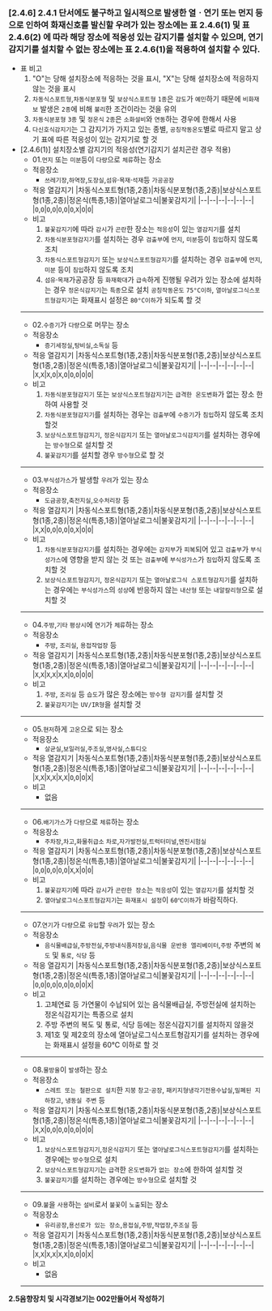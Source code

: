 ### [2.4.6] 2.4.1 단서에도 불구하고 일시적으로 발생한 열ㆍ연기 또는 먼지 등으로 인하여 화재신호를 발신할 우려가 있는 장소에는 표 2.4.6(1) 및 표 2.4.6(2) 에 따라 해당 장소에 적응성 있는 감지기를 설치할 수 있으며, 연기감지기를 설치할 수 없는 장소에는 표 2.4.6(1)을 적용하여 설치할 수 있다.
- 표 비고
  1. "O"는 당해 설치장소에 적응하는 것을 표시, "X"는 당해 설치장소에 적응하지 않는 것을 표시
  2. `차동식스포트형`,`차동식분포형` 및 `보상식스포트형` `1종`은 `감도`가 `예민`하기 때문에 `비화재보` 발생은 `2종`에 비해 `불리`한 조건이라는 것을 유의
  3. `차동식분포형` `3종` 및 `정온식` `2종`은 `소화설비`와 `연동`하는 경우에 한해서 사용
  4. `다신호식감지기`는 그 감지기가 가지고 있는 종별, `공칭작동온도`별로 따르지 말고 상기 표에 따른 적응성이 있는 감지기로 할 것
- [2.4.6(1)] 설치장소별 감지기의 적응성(연기감지기 설치곤란 경우 적용)
  - 01.`먼지` 또는 `미분`등이 `다량`으로 `체류`하는 장소
  - 적응장소
    - `쓰레기장`,`하역장`,`도장실`,`섬유`·`목재`·`석재`등 `가공공장`
  - 적응 열감지기
    |차동식스포트형(1종,2종)|차동식분포형(1종,2종)|보상식스포트형(1종,2종)|정온식(특종,1종)|열아날로그식|불꽃감지기|
    |--|--|--|--|--|--|
    |`O`,`O`|`O`,`O`|`O`,`O`|`O`,`X`|`O`|`O`|
  - 비고
      1. `불꽃감지기`에 따라 `감시`가 `곤란`한 장소는 `적응성`이 있는 `열감지기`를 설치
      2. `차동식분포형감지기`를 설치하는 경우 `검출부`에 `먼지`, `미분`등이 `침입`하지 않도록 조치
      3. `차동식스포트형감지기` 또는 `보상식스포트형감지기`를 설치하는 경우 `검출부`에 `먼지`, `미분` 등이 `침입`하지 않도록 조치
      4. `섬유`·`목재`가공공장 등 `화재확대`가 `급속`하게 진행될 우려가 있는 장소에 설치하는 경우 `정온식감지기`는 `특종`으로 설치 `공칭작동온도` `75°C이하`, `열아날로그식스포트형감지기`는 화재표시 설정은 `80°C이하`가 되도록 할 것
  ---
  - 02.`수증기`가 `다량`으로 머무는 장소
  - 적응장소
    - `증기세정실`,`탕비실`,`소독실` 등
  - 적응 열감지기
    |차동식스포트형(1종,2종)|차동식분포형(1종,2종)|보상식스포트형(1종,2종)|정온식(특종,1종)|열아날로그식|불꽃감지기|
    |--|--|--|--|--|--|
    |`X`,`X`|`X`,`O`|`X`,`O`|`O`,`O`|`O`|`O`|
  - 비고
      1. `차동식분포형감지기` 또는 `보상식스포트형감지기`는 `급격한 온도변화`가 없는 장소 한하여 사용할 것
      2. `차동식분포형감지기`를 설치하는 경우는 `검출부`에 `수증기`가 `침입`하지 않도록 조치할것
      3. `보상식스포트형감지기`, `정온식감지기` 또는 `열아날로그식감지기`를 설치하는 경우에는 `방수형`으로 설치할 것
      4. `불꽃감지기`를 설치할 경우 `방수형`으로 할 것
  ---
  - 03.`부식성가스`가 발생할 `우려`가 있는 장소
  - 적응장소
    - `도금공장`,`축전지실`,`오수처리장` 등
  - 적응 열감지기
    |차동식스포트형(1종,2종)|차동식분포형(1종,2종)|보상식스포트형(1종,2종)|정온식(특종,1종)|열아날로그식|불꽃감지기|
    |--|--|--|--|--|--|
    |`X`,`X`|`O`,`O`|`O`,`O`|`O`,`X`|`O`|`O`|
  - 비고
      1. `차동식분포형감지기`를 설치하는 경우에는 `감지부`가 `피복`되어 있고 `검출부`가 `부식성가스`에 영향을 받지 않는 것 또는 `검출부`에 `부식성가스`가 `침입`하지 않도록 조치할 것
      2. `보상식스포트형감지기`, `정온식감지기` 또는 `열아날로그식 스포트형감지기`를 설치하는 경우에는 `부식성가스`의 `성상`에 반응하지 않는 `내산형` 또는 `내알칼리형`으로 설치할 것
  ---
  - 04.`주방`,`기타` `평상시`에 `연기`가 `체류`하는 장소
  - 적응장소
    - `주방`, `조리실`, `용접작업장` 등
  - 적응 열감지기
    |차동식스포트형(1종,2종)|차동식분포형(1종,2종)|보상식스포트형(1종,2종)|정온식(특종,1종)|열아날로그식|불꽃감지기|
    |--|--|--|--|--|--|
    |`X`,`X`|`X`,`X`|`X`,`X`|`O`,`O`|`O`|`O`|
  - 비고
      1. `주방`, `조리실` 등 `습도`가 많은 장소에는 `방수형 감지기`를 설치할 것
      2. `불꽃감지기`는 `UV/IR형`을 설치할 것
  ---
  - 05.`현저`하게 `고온`으로 되는 장소
  - 적응장소
    - `살균실`,`보일러실`,`주조실`,`영사실`,`스튜디오`
  - 적응 열감지기
    |차동식스포트형(1종,2종)|차동식분포형(1종,2종)|보상식스포트형(1종,2종)|정온식(특종,1종)|열아날로그식|불꽃감지기|
    |--|--|--|--|--|--|
    |`X`,`X`|`X`,`X`|`X`,`X`|`O`,`O`|`O`|`X`|
  - 비고
    - 없음
  ---
  - 06.`배기가스`가 `다량`으로 `체류`하는 장소
  - 적응장소
    - `주차장`,`차고`,`화물취급소` `차로`,`자가발전실`,`트럭터미널`,`엔진시험실`
  - 적응 열감지기
    |차동식스포트형(1종,2종)|차동식분포형(1종,2종)|보상식스포트형(1종,2종)|정온식(특종,1종)|열아날로그식|불꽃감지기|
    |--|--|--|--|--|--|
    |`O`,`O`|`O`,`O`|`O`,`O`|`X`,`X`|`O`|`O`|
  - 비고
      1. `불꽃감지기`에 따라 `감시`가 `곤란한 장소`는 `적응성`이 있는 `열감지기`를 설치할 것
      2. `열아날로그식스포트형감지기`는 `화재표시 설정`이 `60℃이하`가 바람직하다.
  ---
  - 07.`연기`가 `다량`으로 `유입`할 `우려`가 있는 장소
  - 적응장소
    - `음식물배급실`,`주방전실`,`주방내식품저장실`,`음식물 운반용 엘리베이터`,`주방` 주변의 `복도` 및 `통로`, `식당` 등
  - 적응 열감지기
    |차동식스포트형(1종,2종)|차동식분포형(1종,2종)|보상식스포트형(1종,2종)|정온식(특종,1종)|열아날로그식|불꽃감지기|
    |--|--|--|--|--|--|
    |`O`,`O`|`O`,`O`|`O`,`O`|`O`,`O`|`O`|`X`|
  - 비고
    1. 고체연료 등 가연물이 수납되어 있는 음식물배급실, 주방전실에 설치하는 정온식감지기는 특종으로 설치
    2. 주방 주변의 복도 및 통로, 식당 등에는 정온식감지기를 설치하지 않을것
    3. 제1호 및 제2호의 장소에 열아날로그식스포트형감지기를 설치하는 경우에는 화재표시 설정을 60℃ 이하로 할 것
  ---
  - 08.`물방울`이 `발생`하는 장소
  - 적응장소
    - `스레트 또는 철판으로 설치`한 `지붕` `창고`·`공장`, `패키지형냉각기전용수납실`,`밀폐된 지하창고`, `냉동실 주변` 등
  - 적응 열감지기
    |차동식스포트형(1종,2종)|차동식분포형(1종,2종)|보상식스포트형(1종,2종)|정온식(특종,1종)|열아날로그식|불꽃감지기|
    |--|--|--|--|--|--|
    |`X`,`X`|`O`,`O`|`O`,`O`|`O`,`O`|`O`|`O`|
  - 비고  
      1. `보상식스포트형감지기`,`정온식감지기` 또는 `열아날로그식스포트형감지기`를 설치하는 경우에는 `방수형`으로 설치
      2. `보상식스포트형감지기`는 `급격`한 `온도변화`가 `없는 장소`에 한하여 설치할 것
      3. `불꽃감지기`를 설치하는 경우에는 `방수형`으로 설치할 것
  ---
  - 09.`불`을 `사용`하는 `설비`로서 `불꽃`이 `노출`되는 장소
  - 적응장소
    - `유리공장`,`용선로가 있는 장소`,`용접실`,`주방`,`작업장`,`주조실` 등
  - 적응 열감지기
    |차동식스포트형(1종,2종)|차동식분포형(1종,2종)|보상식스포트형(1종,2종)|정온식(특종,1종)|열아날로그식|불꽃감지기|
    |--|--|--|--|--|--|
    |`X`,`X`|`X`,`X`|`X`,`X`|`O`,`O`|`O`|`X`|
  - 비고
    - 없음
  ---
  


**2.5음향장치 및 시각경보기는 002만들어서 작성하기**